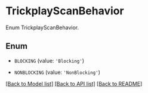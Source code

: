 # TrickplayScanBehavior

Enum TrickplayScanBehavior.

## Enum

* `BLOCKING` (value: `'Blocking'`)

* `NONBLOCKING` (value: `'NonBlocking'`)

[[Back to Model list]](README.md#documentation-for-models) [[Back to API list]](README.md#documentation-for-api-endpoints) [[Back to README]](README.md)


